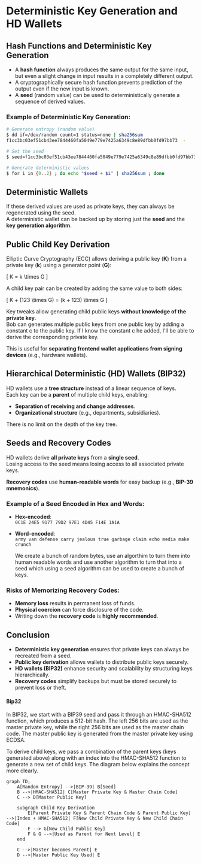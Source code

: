 # Deterministic Key Generation and HD Wallets

## Hash Functions and Deterministic Key Generation
- A **hash function** always produces the same output for the same input, but even a slight change in input results in a completely different output.
- A cryptographically secure hash function prevents prediction of the output even if the new input is known.
- A **seed** (random value) can be used to deterministically generate a sequence of derived values.

### Example of Deterministic Key Generation:
```bash
# Generate entropy (random value)
$ dd if=/dev/random count=1 status=none | sha256sum
f1cc3bc03ef51cb43ee7844460fa5049e779e7425a6349c8e89dfbb0fd97bb73  -

# Set the seed
$ seed=f1cc3bc03ef51cb43ee7844460fa5049e779e7425a6349c8e89dfbb0fd97bb73

# Generate deterministic values
$ for i in {0..2} ; do echo "$seed + $i" | sha256sum ; done
```


## Deterministic Wallets
If these derived values are used as private keys, they can always be regenerated using the seed.  
A deterministic wallet can be backed up by storing just the **seed** and the **key generation algorithm**.

## Public Child Key Derivation
Elliptic Curve Cryptography (ECC) allows deriving a public key (**K**) from a private key (**k**) using a generator point (**G**):

\[
K = k \times G
\]

A child key pair can be created by adding the same value to both sides:

\[
K + (123 \times G) = (k + 123) \times G
\]

Key tweaks allow generating child public keys **without knowledge of the private key**.  
Bob can generates multiple public keys from one public key by adding a constant c to the public key. If I know the constant c he added, I'll be able to derive the corresponding private key.

This is useful for **separating frontend wallet applications from signing devices** (e.g., hardware wallets).

## Hierarchical Deterministic (HD) Wallets (BIP32)
HD wallets use a **tree structure** instead of a linear sequence of keys.  
Each key can be a **parent** of multiple child keys, enabling:
- **Separation of receiving and change addresses**.
- **Organizational structure** (e.g., departments, subsidiaries).

There is no limit on the depth of the key tree.

## Seeds and Recovery Codes
HD wallets derive **all private keys** from a **single seed**.  
Losing access to the seed means losing access to all associated private keys.  

**Recovery codes** use **human-readable words** for easy backup (e.g., **BIP-39 mnemonics**).

### Example of a Seed Encoded in Hex and Words:
- **Hex-encoded**:  
  `0C1E 24E5 9177 79D2 97E1 4D45 F14E 1A1A`
- **Word-encoded**:  
  `army van defense carry jealous true garbage claim echo media make crunch`

  We create a bunch of random bytes, use an algorthim to turn them into human readable words and use another algorithm to turn that into a seed which using a seed algorithm can be used to create a bunch of keys.

### Risks of Memorizing Recovery Codes:
- **Memory loss** results in permanent loss of funds.
- **Physical coercion** can force disclosure of the code.
- Writing down the **recovery code** is **highly recommended**.

## Conclusion
- **Deterministic key generation** ensures that private keys can always be recreated from a seed.
- **Public key derivation** allows wallets to distribute public keys securely.
- **HD wallets (BIP32)** enhance security and scalability by structuring keys hierarchically.
- **Recovery codes** simplify backups but must be stored securely to prevent loss or theft.

#### Bip32
In BIP32, we start with a BIP39 seed and pass it through an HMAC-SHA512 function, which produces a 512-bit hash. The left 256 bits are used as the master private key, while the right 256 bits are used as the master chain code. The master public key is generated from the master private key using ECDSA.

To derive child keys, we pass a combination of the parent keys (keys generated above) along with an index into the HMAC-SHA512 function to generate a new set of child keys. The diagram below explains the concept more clearly.

```mermaid
graph TD;
    A[Random Entropy] -->|BIP-39| B[Seed]
    B -->|HMAC-SHA512| C[Master Private Key & Master Chain Code]
    C --> D[Master Public Key]
    
    subgraph Child Key Derivation
        E[Parent Private Key & Parent Chain Code & Parent Public Key] -->|Index + HMAC-SHA512| F[New Child Private Key & New Child Chain Code]
        F --> G[New Child Public Key]
        F & G -->|Used as Parent for Next Level| E
    end
    
    C -->|Master becomes Parent| E
    D -->|Master Public Key Used| E
```
